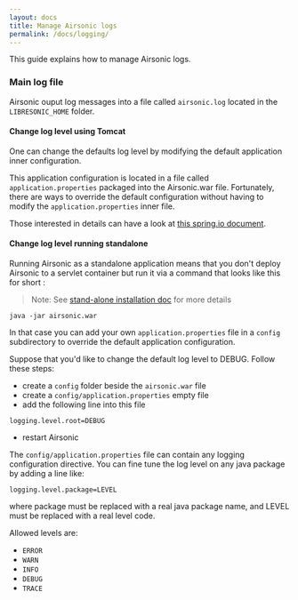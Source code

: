 ```yaml
---
layout: docs
title: Manage Airsonic logs
permalink: /docs/logging/
---
```

This guide explains how to manage Airsonic logs.

### Main log file

Airsonic ouput log messages into a file called `airsonic.log` located in the `LIBRESONIC_HOME` folder.

#### Change log level using Tomcat

One can change the defaults log level by modifying the default application inner configuration.

This application configuration is located in a file called `application.properties` packaged into the Airsonic.war file. Fortunately, there are ways to override the default configuration without having to modify the `application.properties` inner file.

Those interested in details can have a look at [this spring.io document](https://docs.spring.io/spring-boot/docs/current/reference/html/boot-features-external-config.html#boot-features-external-config-application-property-files).

#### Change log level running standalone

Running Airsonic as a standalone application means that you don't deploy Airsonic to a servlet container but run it via a command that looks like this for short :

> Note: See [stand-alone installation doc](/docs/install/war-standalone/) for more details

```
java -jar airsonic.war
```

In that case you can add your own `application.properties` file in a `config` subdirectory to override the default application configuration.

Suppose that you'd like to change the default log level to DEBUG. Follow these steps:

- create a `config` folder beside the `airsonic.war` file
- create a `config/application.properties` empty file
- add the following line into this file

```
logging.level.root=DEBUG
```

- restart Airsonic

The `config/application.properties` file can contain any logging configuration directive.
You can fine tune the log level on any java package by adding a line like:

```
logging.level.package=LEVEL
```

where package must be replaced with a real java package name, and LEVEL must be replaced with a real level code.

Allowed levels are:
- `ERROR`
- `WARN`
- `INFO`
- `DEBUG`
- `TRACE`
